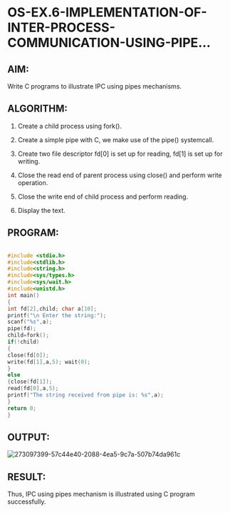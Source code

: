 # OS-EX.6-IMPLEMENTATION-OF-INTER-PROCESS-COMMUNICATION-USING-PIPE...

## AIM:

Write C programs to illustrate IPC using pipes mechanisms.

## ALGORITHM:

1. Create a child process using fork().
   
2. Create a simple pipe with C, we make use of the pipe() systemcall.
   
3. Create two file descriptor fd[0] is set up for reading, fd[1] is set up for writing.
   
4. Close the read end of parent process using close() and perform write operation.
   
5. Close the write end of child process and perform reading.
    
6. Display the text.
   
## PROGRAM:

```c

#include <stdio.h>
#include<stdlib.h>
#include<string.h>
#include<sys/types.h>
#include<sys/wait.h>
#include<unistd.h>
int main()
{
int fd[2],child; char a[10];
printf("\n Enter the string:");
scanf("%s",a);
pipe(fd);
child=fork();
if(!child)
{
close(fd[0]);
write(fd[1],a,5); wait(0);
}
else
{close(fd[1]);
read(fd[0],a,5);
printf("The string received from pipe is: %s",a);
}
return 0;
}

```

## OUTPUT:

![273097399-57c44e40-2088-4ea5-9c7a-507b74da961c](https://github.com/Snehahv/OS-EX.6-IMPLEMENTATION-OF-INTER-PROCESS-COMMUNICATION-USING-PIPE/assets/119104131/4fd417b1-2b81-4495-b271-73833e02efab)

## RESULT:

Thus, IPC using pipes mechanism is illustrated using C program successfully.
